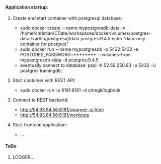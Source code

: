 #### Application startup:

1. Create and start container with postgresql database: 
   * sudo docker create --name mypostgresdb-data -v /home/christian/CData/workspaces/docker/volumes/postgres-data:/var/lib/postgresql/data postgres:9.4.5 echo "data-only container for postgres"
   * sudo docker run --name mypostgresdb -p 5432:5432 -e POSTGRES_PASSWORD=******** --volumes-from mypostgresdb-data -d postgres:9.4.5
   * eventually connect to database: psql -h 52.59.250.63 -p 5432 -U postgres trainingdb;
   
2. Start container with REST API: 
   * sudo docker run -p 8181:8181 -d chregli/logbook
   
3. Connect to REST backend: 
   * http://54.93.84.56:8181/swagger-ui.html
   * http://54.93.84.56:8181/workouts
   
4. Start frontend application: 
   * ...

   
#### ToDo

1. LOGGER...

